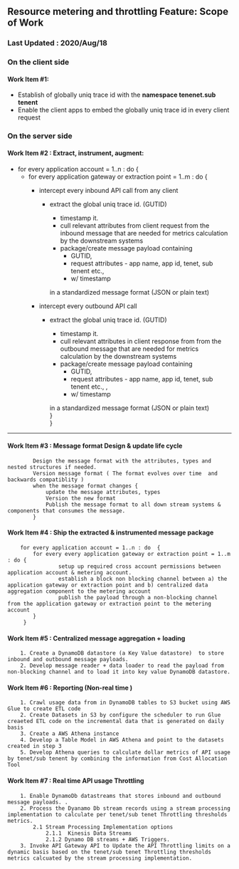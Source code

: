 ## Resource metering and throttling Feature: Scope of Work

### Last Updated : 2020/Aug/18

### On the client side 
#### Work Item #1: 
 * Establish of globally uniq trace id  with the **namespace tenenet.sub tenent**
 * Enable the client apps to embed the globally uniq trace id  in every client request

### On the server side 

#### Work Item #2 :  Extract, instrument, augment:

* for every application account = 1..n : do {
  * for every application gateway or extraction point = 1..m : do {
    * intercept every inbound API call from any client
      * extract the global uniq trace id. (GUTID) 
          * timestamp it. 
          * cull relevant attributes from client request from the inbound message that are needed for metrics calculation by the downstream systems
          * package/create message payload containing 
            * GUTID, 
            * request attributes - app name, app id, tenet, sub tenent etc.,  
            * w/ timestamp 
            
           in a standardized message format (JSON or plain text)    
    
    * intercept every outbound API call 
       * extract the global uniq trace id. (GUTID) 
            * timestamp it. 
            * cull relevant attributes in client response from from the outbound message that are needed for metrics calculation by the downstream systems
            * package/create message payload containing 
              * GUTID, 
              * request attributes - app name, app id, tenet, sub tenent etc., , 
              * w/ timestamp 
            
            in a standardized message format (JSON or plain text)    
   }          
}
___
#### Work Item #3 :  Message format Design & update life cycle 
            Design the message format with the attributes, types and nested structures if needed.
            Version message format ( The format evolves over time  and backwards compatiblity )
            when the message format changes {
                update the message attributes, types 
                Version the new format
                Publish the message format to all down stream systems & components that consumes the message.
            }            

#### Work Item #4 : Ship the extracted & instrumented message package 
        for every application account = 1..n : do  {
            for every every application gateway or extraction point = 1..m : do {
                    setup up required cross account permissions between application account & metering account. 
                    establish a block non blocking channel between a) the application gateway or extraction point and b) centralized data aggregation component to the metering account
                    publish the payload through a non-blocking channel from the application gateway or extraction point to the metering account 
            }
         }

#### Work Item #5 :  Centralized message aggregation   + loading      
        1. Create a DynamoDB datastore (a Key Value datastore)  to store inbound and outbound message payloads. 
        2. Develop message reader + data loader to read the payload from non-blocking channel and to load it into key value DynamoDB datastore. 

#### Work Item #6 : Reporting (Non-real time ) 
        1. Crawl usage data from in DynamoDB tables to S3 bucket using AWS Glue to create ETL code 
        2. Create Datasets in S3 by configure the scheduler to run Glue creaeted ETL code on the incremental data that is generated on daily basis
        3. Create a AWS Athena instance 
        4. Develop a Table Model in AWS Athena and point to the datasets created in step 3 
        5. Develop Athena queries to calculate dollar metrics of API usage by tenet/sub tenent by combining the information from Cost Allocation Tool
        
#### Work Item #7 : Real time API usage Throttling
        1. Enable DynamoDb datastreams that stores inbound and outbound message payloads. . 
        2. Process the Dyanamo Db stream records using a stream processing implementation to calculate per tenet/sub tenet Throttling thresholds metrics.
            2.1 Stream Processing Implementation options
                2.1.1  Kinesis Data Streams 
                2.1.2 Dynamo DB streams + AWS Triggers.
        3. Invoke API Gateway API to Update the API Throttling limits on a dynamic basis based on the tenet/sub tenet Throttling thresholds metrics calcuated by the stream processing implementation.
